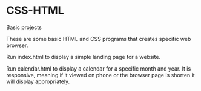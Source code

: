 # CSS-HTML
Basic projects

These are some basic HTML and CSS programs that creates specific web browser. 

Run index.html to display a simple landing page for a website. 

Run calendar.html to display a calendar for a specific month and year. It is responsive, meaning if it viewed on phone or the browser page is shorten it will display appropriately. 
